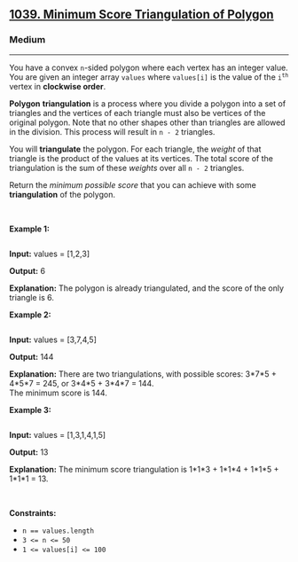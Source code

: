 <h2><a href="https://leetcode.com/problems/minimum-score-triangulation-of-polygon/?envType=daily-question&envId=2025-09-29">1039. Minimum Score Triangulation of Polygon</a></h2><h3>Medium</h3><hr><p>You have a convex <code>n</code>-sided polygon where each vertex has an integer value. You are given an integer array <code>values</code> where <code>values[i]</code> is the value of the <code>i<sup>th</sup></code> vertex in <strong>clockwise order</strong>.</p>

<p><strong>Polygon</strong> <strong>triangulation</strong> is a process where you divide a polygon into a set of triangles and the vertices of each triangle must also be vertices of the original polygon. Note that no other shapes other than triangles are allowed in the division. This process will result in <code>n - 2</code> triangles.</p>

<p>You will <strong>triangulate</strong> the polygon. For each triangle, the <em>weight</em> of that triangle is the product of the values at its vertices. The total score of the triangulation is the sum of these <em>weights</em> over all <code>n - 2</code> triangles.</p>

<p>Return the<em> minimum possible score </em>that you can achieve with some<em> </em><strong>triangulation</strong><em> </em>of the polygon.</p>


<p>&nbsp;</p>
<p><strong class="example">Example 1:</strong></p>

<p><img alt="" src="http://127.0.0.1:49174/shape1.jpg" /></p>

<div class="example-block">
<p><strong>Input:</strong> <span class="example-io">values = [1,2,3]</span></p>

<p><strong>Output:</strong> <span class="example-io">6</span></p>

<p><strong>Explanation:</strong> The polygon is already triangulated, and the score of the only triangle is 6.</p>
</div>

<p><strong class="example">Example 2:</strong></p>

<p><img alt="" src="http://127.0.0.1:49174/shape2.jpg" /></p>

<div class="example-block">
<p><strong>Input:</strong> <span class="example-io">values = [3,7,4,5]</span></p>

<p><strong>Output:</strong> <span class="example-io">144</span></p>

<p><strong>Explanation:</strong> There are two triangulations, with possible scores: 3*7*5 + 4*5*7 = 245, or 3*4*5 + 3*4*7 = 144.<br />
The minimum score is 144.</p>
</div>

<p><strong class="example">Example 3:</strong></p>

<p><img alt="" src="http://127.0.0.1:49174/shape3.jpg" /></p>

<div class="example-block">
<p><strong>Input:</strong> <span class="example-io">values = [1,3,1,4,1,5]</span></p>

<p><strong>Output:</strong> <span class="example-io">13</span></p>

<p><strong>Explanation:</strong> The minimum score triangulation is 1*1*3 + 1*1*4 + 1*1*5 + 1*1*1 = 13.</p>
</div>

<p>&nbsp;</p>
<p><strong>Constraints:</strong></p>

<ul>
	<li><code>n == values.length</code></li>
	<li><code>3 &lt;= n &lt;= 50</code></li>
	<li><code>1 &lt;= values[i] &lt;= 100</code></li>
</ul>
